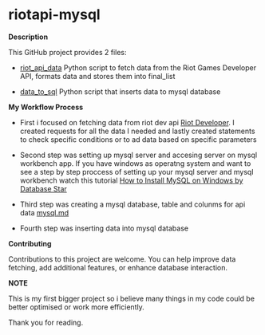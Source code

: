 # riotapi-mysql

**Description**

This GitHub project provides 2 files: 

  - [riot_api_data](riot_api_data.py) Python script to fetch data from the Riot Games Developer API, formats data and stores them into final_list
  
  - [data_to_sql](data_to_sql.py) Python script that inserts data to mysql database


**My Workflow Process**
- First i focused on fetching data from riot dev api [Riot Developer](https://developer.riotgames.com). I created requests for all the data I needed and lastly created statements to check specific conditions or to ad data based on specific parameters

- Second step was setting up mysql server and accesing server on mysql workbench app. If you have windows as operatng system and want to see a step by step proccess of setting up your mysql server and mysql workbench watch this tutorial
  [How to Install MySQL on Windows by Database Star](https://youtu.be/2om3byn2lxs?si=S6or78IJIlKCKr7i)

- Third step was creating a mysql database, table and colunms for api data [mysql.md](mysql.md)

- Fourth step was inserting data into mysql database


**Contributing**

Contributions to this project are welcome. You can help improve data fetching, add additional features, or enhance database interaction.


**NOTE**

This is my first bigger project so i believe many things in my code could be better optimised or work more efficiently.


Thank you for reading.
